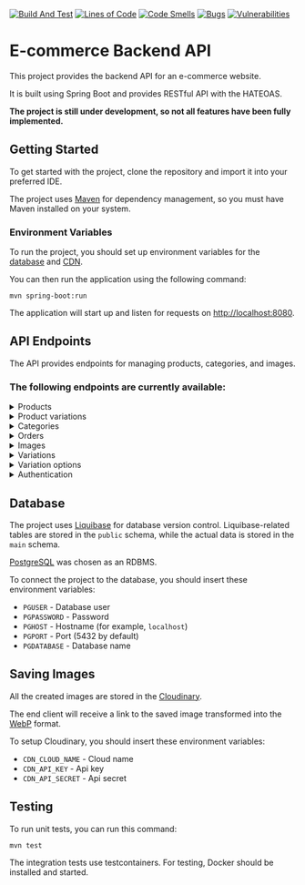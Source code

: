 [![Build And Test](https://github.com/pawl1n/ks-java/actions/workflows/maven.yml/badge.svg)](https://github.com/pawl1n/ks-java/actions/workflows/maven.yml)
[![Lines of Code](https://sonarcloud.io/api/project_badges/measure?project=pawl1n_ks-java&metric=ncloc)](https://sonarcloud.io/summary/new_code?id=pawl1n_ks-java)
[![Code Smells](https://sonarcloud.io/api/project_badges/measure?project=pawl1n_ks-java&metric=code_smells)](https://sonarcloud.io/summary/new_code?id=pawl1n_ks-java)
[![Bugs](https://sonarcloud.io/api/project_badges/measure?project=pawl1n_ks-java&metric=bugs)](https://sonarcloud.io/summary/new_code?id=pawl1n_ks-java)
[![Vulnerabilities](https://sonarcloud.io/api/project_badges/measure?project=pawl1n_ks-java&metric=vulnerabilities)](https://sonarcloud.io/summary/new_code?id=pawl1n_ks-java)

# E-commerce Backend API

This project provides the backend API for an e-commerce website.

It is built using Spring Boot and provides RESTful API with the HATEOAS.

**The project is still under development, so not all features have been fully implemented.**

## Getting Started

To get started with the project, clone the repository and import it into your preferred IDE.

The project uses [Maven](https://maven.apache.org/) for dependency management, so you must have Maven installed on your
system.

### Environment Variables

To run the project, you should set up environment variables for the [database](#database) and [CDN](#saving-images).

You can then run the application using the following command:

```
mvn spring-boot:run
```

The application will start up and listen for requests on <http://localhost:8080>.

## API Endpoints

The API provides endpoints for managing products, categories, and images.

### The following endpoints are currently available:

<details>
<summary>Products</summary>

`GET /api/products` - Retrieves a list of all products.

Params:

| Param        | Description                                                                                        |
|--------------|----------------------------------------------------------------------------------------------------|
| categoryPath | Search products by category path.<br/>Finds products even if they belong to a descendant category. |

`GET /api/products/{id}` - Retrieves a specific product by ID.

`GET /api/products/slug/{slug}` - Retrieves a specific product by slug.

`POST /api/products` - Creates a new product.

`PUT /api/products/{id}` - Updates an existing product.

`DELETE /api/products/{id}` - Deletes a product by ID.

`GET /api/products/{id}/category` - Retrieves a category of the product.

</details>

<details>
<summary>Product variations</summary>

`GET /api/products/{id}/variations` - Retrieves a list of all product variationss.

`GET /api/products/{id}/variations/{id}` - Retrieves a specific product variation by ID.

`POST /api/products/id}/variations` - Creates a new product variation.

`PUT /api/products/{id}/variations/{id}` - Updates an existing product variation.

`DELETE /api/products/{id}/variations/{id}` - Deletes a product variation by ID.

</details>

<details>
<summary>Categories</summary>

`GET /api/categories` - Retrieves a list of all categories.

`GET /api/categories/root` - Retrieves a list of all root categories.

`GET /api/categories/tree` - Retrieves a tree of all categories.

`GET /api/categories/{id}` - Retrieves a specific category by ID.

`GET /api/categories/path/{*path}` - Retrieves a specific category by its path.

`GET /api/categories/{id}/descendants` - Retrieves descendants of category

`POST /api/categories` - Creates a new category.

`PUT /api/categories/{id}` - Updates an existing category.

`DELETE /api/categories/{id}` - Deletes a category by ID.

</details>

<details>
<summary>Orders</summary>

WIP

</details>

<details>
<summary>Images</summary>

`GET /api/images` - Retrieves a list of all images.

`GET /api/images/{id}` - Retrieves a specific image by ID.

`POST /api/images` - Creates a new image. Details in the [Images](#saving-images) section

`PUT /api/images/{id}` - Updates an existing image.

`DELETE /api/images/{id}` - Deletes an image by ID.

</details>


<details>
<summary>Variations</summary>

`GET /api/variations` - Retrieves a list of all variations.

`GET /api/variations/{id}` - Retrieves a specific variation by ID.

`POST /api/variations` - Creates a new variation.

`PUT /api/variations/{id}` - Updates an existing variation.

`DELETE /api/variations/{id}` - Deletes a variation by ID.

</details>

<details>
<summary>Variation options</summary>

`GET /api/variations/{id}/options` - Retrieves a list of all variation options.

`GET /api/variations/{id}/options/{id}` - Retrieves a specific variation option by ID.

`POST /api/variations/id}/options` - Creates a new variation option.

`PUT /api/variations/{id}/options/{id}` - Updates an existing variation option.

`DELETE /api/variations/{id}/options/{id}` - Deletes a variation option by ID.

</details>

<details>
<summary>Authentication</summary>

`POST /api/auth/login` - Login user and generate JWT tokens.

`POST /api/auth/register` - Register new user with role user.

`POST /api/auth/refresh` - Refresh access token.

</details>

## Database

The project uses [Liquibase](https://www.liquibase.com/) for database version control.
Liquibase-related tables are stored in the `public` schema, while the actual data is stored in the `main` schema.

[PostgreSQL](https://www.postgresql.org/) was chosen as an RDBMS.

To connect the project to the database, you should insert these environment variables:

* `PGUSER` - Database user
* `PGPASSWORD` - Password
* `PGHOST` - Hostname (for example, `localhost`)
* `PGPORT` - Port (5432 by default)
* `PGDATABASE` - Database name

## Saving Images

All the created images are stored in the [Cloudinary](https://cloudinary.com/).

The end client will receive a link to the saved image transformed into
the [WebP](https://developers.google.com/speed/webp/) format.

To setup Cloudinary, you should insert these environment variables:

* `CDN_CLOUD_NAME` - Cloud name
* `CDN_API_KEY` - Api key
* `CDN_API_SECRET` - Api secret

## Testing

To run unit tests, you can run this command:

```
mvn test
```

The integration tests use testcontainers. For testing, Docker should be installed and started.
